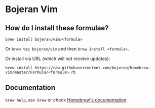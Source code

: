 # Bojeran Vim

## How do I install these formulae?
`brew install bojeran/vim/<formula>`

Or `brew tap bojeran/vim` and then `brew install <formula>`.

Or install via URL (which will not receive updates):

```
brew install https://raw.githubusercontent.com/bojeran/homebrew-vim/master/Formula/<formula>.rb
```

## Documentation
`brew help`, `man brew` or check [Homebrew's documentation](https://docs.brew.sh).
